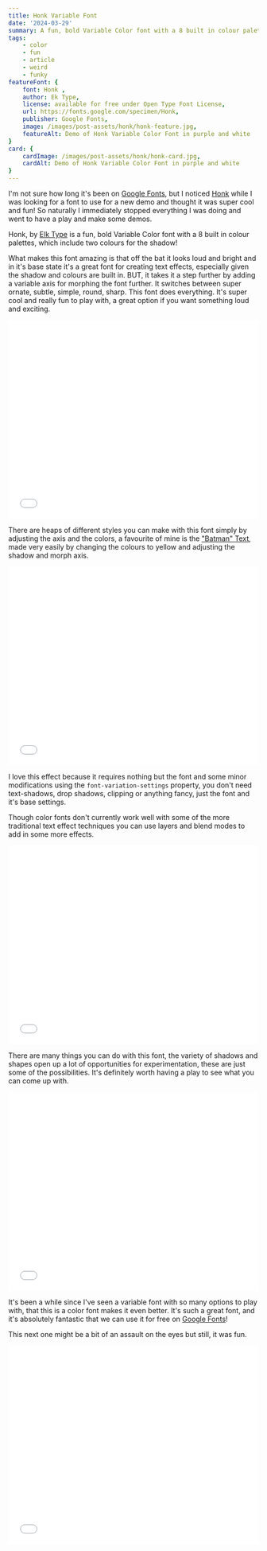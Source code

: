 ```yaml
---
title: Honk Variable Font
date: '2024-03-29'
summary: A fun, bold Variable Color font with a 8 built in colour palettes, its variable axes provide so many options for text effects it's practically endless.
tags:
    - color
    - fun
    - article
    - weird
    - funky
featureFont: {
    font: Honk , 
    author: Ek Type,
    license: available for free under Open Type Font License,
    url: https://fonts.google.com/specimen/Honk,
    publisher: Google Fonts,   
    image: /images/post-assets/honk/honk-feature.jpg,
    featureAlt: Demo of Honk Variable Color Font in purple and white
}
card: {
    cardImage: /images/post-assets/honk/honk-card.jpg,
    cardAlt: Demo of Honk Variable Color Font in purple and white
}
---
```


I'm not sure how long it's been on [Google Fonts](https://fonts.google.com/), but I noticed [Honk](https://fonts.google.com/specimen/Honk) while I was looking for a font to use for a new demo and thought it was super cool and fun! So naturally I immediately stopped everything I was doing and went to have a play and make some demos.

 Honk, by [Elk Type](https://ektype.in/) is a fun, bold Variable Color font with a 8 built in colour palettes, which include two colours for the shadow! 

What makes this font amazing is that off the bat it looks loud and bright and in it's base state it's a great font for creating text effects, especially given the shadow and colours are built in. BUT, it takes it a step further by adding a variable axis for morphing the font further. It switches between super ornate, subtle, simple, round, sharp. This font does everything. It's super cool and really fun to play with, a great option if you want something loud and exciting. 

<div class="codepen"><iframe height="400" style="width: 100%;" scrolling="no" title="CodePen Home
Honk Variable Font Demo" src="//codepen.io/mandymichael/embed/KKYXgpE/?height=300&theme-id=dark&default-tab=result" frameBorder="no"  allowfullscreen="true">
</iframe></div>

There are heaps of different styles you can make with this font simply by adjusting the axis and the colors, a favourite of mine is the ["Batman" Text](https://codepen.io/mandymichael/pen/LYvzxeV), made very easily by changing the colours to yellow and adjusting the shadow and morph axis.

<div class="codepen"><iframe height="400" style="width: 100%;" scrolling="no" title="CodePen Home
Honk Variable Font Demo" src="//codepen.io/mandymichael/embed/LYvzxeV/?height=300&theme-id=dark&default-tab=result" frameBorder="no"  allowfullscreen="true">
</iframe></div>

I love this effect because it requires nothing but the font and some minor modifications using the `font-variation-settings` property, you don't need text-shadows, drop shadows, clipping or anything fancy, just the font and it's base settings. 

Though color fonts don't currently work well with some of the more traditional text effect techniques you can use layers and blend modes to add in some more effects.

<div class="codepen"><iframe height="400" style="width: 100%;" scrolling="no" title="CodePen Home
Honk Variable Font Demo" src="//codepen.io/mandymichael/embed/oNOGByb/?height=300&theme-id=dark&default-tab=result" frameBorder="no"  allowfullscreen="true">
</iframe></div>


There are many things you can do with this font, the variety of shadows and shapes open up a lot of opportunities for experimentation, these are just some of the possibilities. It's definitely worth having a play to see what you can come up with. 

<div class="codepen"><iframe height="400" style="width: 100%;" scrolling="no" title="CodePen Home
Honk Variable Font Demo" src="//codepen.io/mandymichael/embed/RwOLgJK/?height=300&theme-id=dark&default-tab=result" frameBorder="no"  allowfullscreen="true">
</iframe></div>


It's been a while since I've seen a variable font with so many options to play with, that this is a color font makes it even better. It's such a great font, and it's absolutely fantastic that we can use it for free on  [Google Fonts](https://fonts.google.com/)!

This next one might be a bit of an assault on the eyes but still, it was fun.

<div class="codepen"><iframe height="400" style="width: 100%;" scrolling="no" title="CodePen Home
Honk Variable Font Demo" src="//codepen.io/mandymichael/embed/OJGxpLv/?height=300&theme-id=dark&default-tab=result" frameBorder="no"  allowfullscreen="true">
</iframe></div>
